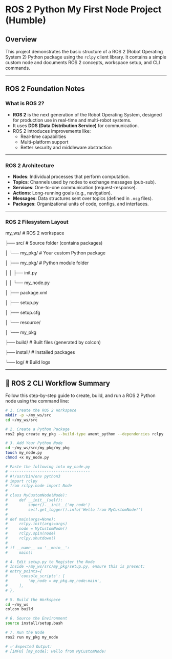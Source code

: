 # ROS 2 Python My First Node Project (Humble)

## Overview

This project demonstrates the basic structure of a ROS 2 (Robot Operating System 2) Python package using the `rclpy` client library. It contains a simple custom node and documents ROS 2 concepts, workspace setup, and CLI commands.

---

## ROS 2 Foundation Notes

### What is ROS 2?

- **ROS 2** is the next generation of the Robot Operating System, designed for production use in real-time and multi-robot systems.
- It uses **DDS (Data Distribution Service)** for communication.
- ROS 2 introduces improvements like:
  - Real-time capabilities
  - Multi-platform support
  - Better security and middleware abstraction

---

### ROS 2 Architecture

- **Nodes**: Individual processes that perform computation.
- **Topics**: Channels used by nodes to exchange messages (pub-sub).
- **Services**: One-to-one communication (request-response).
- **Actions**: Long-running goals (e.g., navigation).
- **Messages**: Data structures sent over topics (defined in `.msg` files).
- **Packages**: Organizational units of code, configs, and interfaces.

---

### ROS 2 Filesystem Layout

my_ws/ # ROS 2 workspace

├── src/ # Source folder (contains packages)

│ └── my_pkg/ # Your custom Python package

│ ├── my_pkg/ # Python module folder

│ │ ├── init.py

│ │ └── my_node.py

│ ├── package.xml

│ ├── setup.py

│ ├── setup.cfg

│ └── resource/

│ └── my_pkg

├── build/ # Built files (generated by colcon)

├── install/ # Installed packages

└── log/ # Build logs



---

## 🚀 ROS 2 CLI Workflow Summary

Follow this step-by-step guide to create, build, and run a ROS 2 Python node using the command line:

```bash
# 1. Create the ROS 2 Workspace
mkdir -p ~/my_ws/src
cd ~/my_ws/src

# 2. Create a Python Package
ros2 pkg create my_pkg --build-type ament_python --dependencies rclpy

# 3. Add Your Python Node
cd ~/my_ws/src/my_pkg/my_pkg
touch my_node.py
chmod +x my_node.py

# Paste the following into my_node.py
# -----------------------------------
# #!/usr/bin/env python3
# import rclpy
# from rclpy.node import Node
#
# class MyCustomNode(Node):
#     def __init__(self):
#         super().__init__('my_node')
#         self.get_logger().info('Hello from MyCustomNode!')
#
# def main(args=None):
#     rclpy.init(args=args)
#     node = MyCustomNode()
#     rclpy.spin(node)
#     rclpy.shutdown()
#
# if __name__ == '__main__':
#     main()

# 4. Edit setup.py to Register the Node
# Inside ~/my_ws/src/my_pkg/setup.py, ensure this is present:
# entry_points={
#     'console_scripts': [
#         'my_node = my_pkg.my_node:main',
#     ],
# },

# 5. Build the Workspace
cd ~/my_ws
colcon build

# 6. Source the Environment
source install/setup.bash

# 7. Run the Node
ros2 run my_pkg my_node

# ✅ Expected Output:
# [INFO] [my_node]: Hello from MyCustomNode!
```



